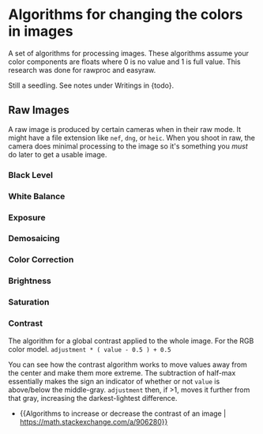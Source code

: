 # Algorithms for changing the colors in images
A set of algorithms for processing images. These algorithms assume your color components are floats where 0 is no value and 1 is full value.
This research was done for rawproc and easyraw.

Still a seedling. See notes under Writings in {todo}.

## Raw Images
A raw image is produced by certain cameras when in their raw mode. It might have a file extension like `nef`, `dng`, or `heic`. When you shoot in raw, the camera does minimal processing to the image so it's something you *must* do later to get a usable image.

### Black Level

### White Balance

### Exposure

### Demosaicing

### Color Correction

### Brightness

### Saturation

### Contrast
The algorithm for a global contrast applied to the whole image. For the RGB color model.
`adjustment * ( value - 0.5 ) + 0.5`

You can see how the contrast algorithm works to move values away from the center and make them more extreme. The subtraction of half-max essentially makes the sign an indicator of whether or not `value` is above/below the middle-gray. `adjustment` then, if >1, moves it further from that gray, increasing the darkest-lightest difference.

 - {{Algorithms to increase or decrease the contrast of an image | https://math.stackexchange.com/a/906280}}